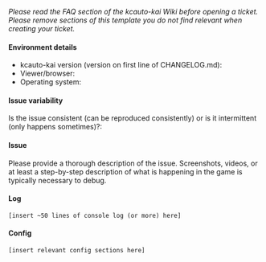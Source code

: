*Please read the FAQ section of the kcauto-kai Wiki before opening a ticket. Please remove sections of this template you do not find relevant when creating your ticket.*

#### Environment details

* kcauto-kai version (version on first line of CHANGELOG.md):
* Viewer/browser:
* Operating system:

#### Issue variability
Is the issue consistent (can be reproduced consistently) or is it intermittent (only happens sometimes)?:

#### Issue

Please provide a thorough description of the issue. Screenshots, videos, or at least a step-by-step description of what is happening in the game is typically necessary to debug.

#### Log
```
[insert ~50 lines of console log (or more) here]
```

#### Config
```
[insert relevant config sections here]
```
